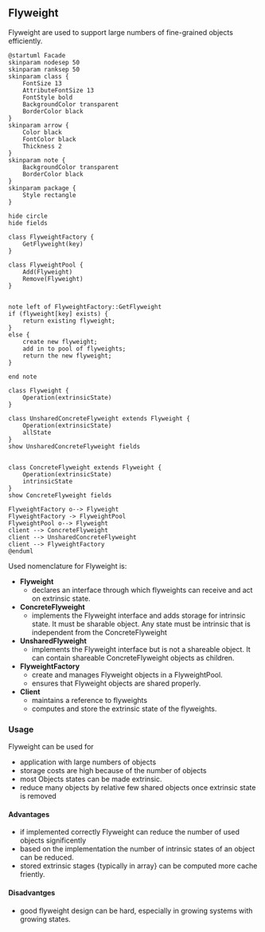 ## Flyweight

Flyweight are used to support large numbers of fine-grained objects efficiently.

```plantuml
@startuml Facade
skinparam nodesep 50
skinparam ranksep 50
skinparam class {
    FontSize 13
    AttributeFontSize 13
    FontStyle bold
    BackgroundColor transparent
    BorderColor black
}
skinparam arrow {
    Color black
    FontColor black
    Thickness 2
}
skinparam note {
    BackgroundColor transparent
    BorderColor black
}
skinparam package {
    Style rectangle
}

hide circle
hide fields

class FlyweightFactory {
    GetFlyweight(key)
}

class FlyweightPool {
    Add(Flyweight)
    Remove(Flyweight)
}


note left of FlyweightFactory::GetFlyweight
if (flyweight[key] exists) {
    return existing flyweight;
}
else {
    create new flyweight;
    add in to pool of flyweights;
    return the new flyweight;
}

end note

class Flyweight {
    Operation(extrinsicState)
}

class UnsharedConcreteFlyweight extends Flyweight {
    Operation(extrinsicState)
    allState
}
show UnsharedConcreteFlyweight fields


class ConcreteFlyweight extends Flyweight {
    Operation(extrinsicState)
    intrinsicState
}
show ConcreteFlyweight fields

FlyweightFactory o--> Flyweight
FlyweightFactory -> FlyweightPool
FlyweightPool o--> Flyweight
client --> ConcreteFlyweight
client --> UnsharedConcreteFlyweight
client --> FlyweightFactory
@enduml
```

Used nomenclature for Flyweight is:

* **Flyweight**
  * declares an interface through which flyweights can receive and act on extrinsic state.
* **ConcreteFlyweight**
  * implements the Flyweight interface and adds storage for intrinsic state. It must be sharable object. Any state must be intrinsic that is independent from the ConcreteFlyweight
* **UnsharedFlyweight**
  * implements the Flyweight interface but is not a shareable object. It can contain shareable ConcreteFlyweight objects as children.
* **FlyweightFactory**
  * create and manages Flyweight objects in a FlyweightPool.
  * ensures that Flyweight objects are shared properly.
* **Client**
  * maintains a reference to flyweights
  * computes and store the extrinsic state of the flyweights.

### Usage

Flyweight can be used for

* application with large numbers of objects
* storage costs are high because of the number of objects
* most Objects states can be made extrinsic.
* reduce many objects by relative few shared objects once extrinsic state is removed

#### Advantages

* if implemented correctly Flyweight can reduce the number of used objects significently
* based on the implementation the number of intrinsic states of an object can be reduced.
* stored extrinsic stages {typically in array} can be computed more cache friently.

#### Disadvantges

* good flyweight design can be hard, especially in growing systems with growing states.
